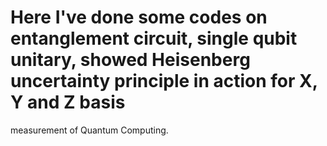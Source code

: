 # Here I've done some codes on entanglement circuit, single qubit unitary, showed Heisenberg uncertainty principle in action for X, Y and Z basis
measurement of Quantum Computing.
